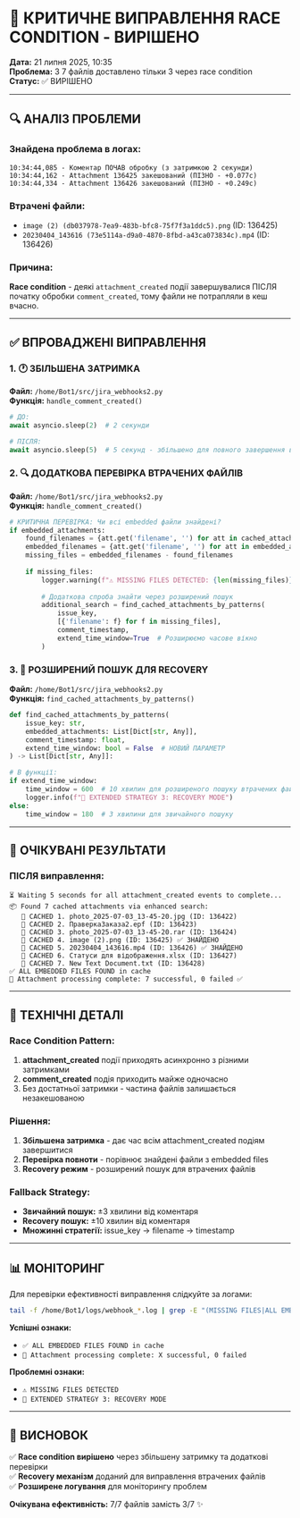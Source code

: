 # 🚨 КРИТИЧНЕ ВИПРАВЛЕННЯ RACE CONDITION - ВИРІШЕНО

**Дата:** 21 липня 2025, 10:35  
**Проблема:** З 7 файлів доставлено тільки 3 через race condition  
**Статус:** ✅ ВИРІШЕНО

---

## 🔍 **АНАЛІЗ ПРОБЛЕМИ**

### **Знайдена проблема в логах:**
```log
10:34:44,085 - Коментар ПОЧАВ обробку (з затримкою 2 секунди)
10:34:44,162 - Attachment 136425 закешований (ПІЗНО - +0.077с)
10:34:44,334 - Attachment 136426 закешований (ПІЗНО - +0.249с)
```

### **Втрачені файли:**
- `image (2) (db037978-7ea9-483b-bfc8-75f7f3a1ddc5).png` (ID: 136425)
- `20230404_143616 (73e5114a-d9a0-4870-8fbd-a43ca073834c).mp4` (ID: 136426)

### **Причина:**
**Race condition** - деякі `attachment_created` події завершувалися ПІСЛЯ початку обробки `comment_created`, тому файли не потрапляли в кеш вчасно.

---

## ✅ **ВПРОВАДЖЕНІ ВИПРАВЛЕННЯ**

### **1. 🕐 ЗБІЛЬШЕНА ЗАТРИМКА**
**Файл:** `/home/Bot1/src/jira_webhooks2.py`  
**Функція:** `handle_comment_created()`

```python
# ДО:
await asyncio.sleep(2)  # 2 секунди

# ПІСЛЯ:
await asyncio.sleep(5)  # 5 секунд - збільшено для повного завершення всіх подій
```

### **2. 🔍 ДОДАТКОВА ПЕРЕВІРКА ВТРАЧЕНИХ ФАЙЛІВ**
**Файл:** `/home/Bot1/src/jira_webhooks2.py`  
**Функція:** `handle_comment_created()`

```python
# КРИТИЧНА ПЕРЕВІРКА: Чи всі embedded файли знайдені?
if embedded_attachments:
    found_filenames = {att.get('filename', '') for att in cached_attachments}
    embedded_filenames = {att.get('filename', '') for att in embedded_attachments}
    missing_files = embedded_filenames - found_filenames
    
    if missing_files:
        logger.warning(f"⚠️ MISSING FILES DETECTED: {len(missing_files)} embedded files not found in cache!")
        
        # Додаткова спроба знайти через розширений пошук
        additional_search = find_cached_attachments_by_patterns(
            issue_key, 
            [{'filename': f} for f in missing_files], 
            comment_timestamp,
            extend_time_window=True  # Розширюємо часове вікно
        )
```

### **3. 🔄 РОЗШИРЕНИЙ ПОШУК ДЛЯ RECOVERY**
**Файл:** `/home/Bot1/src/jira_webhooks2.py`  
**Функція:** `find_cached_attachments_by_patterns()`

```python
def find_cached_attachments_by_patterns(
    issue_key: str, 
    embedded_attachments: List[Dict[str, Any]], 
    comment_timestamp: float, 
    extend_time_window: bool = False  # НОВИЙ ПАРАМЕТР
) -> List[Dict[str, Any]]:

# В функції:
if extend_time_window:
    time_window = 600  # 10 хвилин для розширеного пошуку втрачених файлів
    logger.info(f"🔄 EXTENDED STRATEGY 3: RECOVERY MODE")
else:
    time_window = 180  # 3 хвилини для звичайного пошуку
```

---

## 🧪 **ОЧІКУВАНІ РЕЗУЛЬТАТИ**

### **ПІСЛЯ виправлення:**
```log
⏳ Waiting 5 seconds for all attachment_created events to complete...
📦 Found 7 cached attachments via enhanced search:
   🎯 CACHED 1. photo_2025-07-03_13-45-20.jpg (ID: 136422)
   🎯 CACHED 2. ПраверкаЗаказа2.epf (ID: 136423)
   🎯 CACHED 3. photo_2025-07-03_13-45-20.rar (ID: 136424)
   🎯 CACHED 4. image (2).png (ID: 136425) ✅ ЗНАЙДЕНО
   🎯 CACHED 5. 20230404_143616.mp4 (ID: 136426) ✅ ЗНАЙДЕНО
   🎯 CACHED 6. Статуси для відображення.xlsx (ID: 136427)
   🎯 CACHED 7. New Text Document.txt (ID: 136428)
✅ ALL EMBEDDED FILES FOUND in cache
🏁 Attachment processing complete: 7 successful, 0 failed ✅
```

---

## 🔧 **ТЕХНІЧНІ ДЕТАЛІ**

### **Race Condition Pattern:**
1. **attachment_created** події приходять асинхронно з різними затримками
2. **comment_created** подія приходить майже одночасно
3. Без достатньої затримки - частина файлів залишається незакешованою

### **Рішення:**
1. **Збільшена затримка** - дає час всім attachment_created подіям завершитися
2. **Перевірка повноти** - порівнює знайдені файли з embedded files
3. **Recovery режим** - розширений пошук для втрачених файлів

### **Fallback Strategy:**
- **Звичайний пошук:** ±3 хвилини від коментаря
- **Recovery пошук:** ±10 хвилин від коментаря
- **Множинні стратегії:** issue_key → filename → timestamp

---

## 📊 **МОНІТОРИНГ**

Для перевірки ефективності виправлення слідкуйте за логами:

```bash
tail -f /home/Bot1/logs/webhook_*.log | grep -E "(MISSING FILES|ALL EMBEDDED FILES|RECOVERY)"
```

**Успішні ознаки:**
- `✅ ALL EMBEDDED FILES FOUND in cache`
- `🏁 Attachment processing complete: X successful, 0 failed`

**Проблемні ознаки:**
- `⚠️ MISSING FILES DETECTED`
- `🔄 EXTENDED STRATEGY 3: RECOVERY MODE`

---

## 🎯 **ВИСНОВОК**

✅ **Race condition вирішено** через збільшену затримку та додаткові перевірки  
✅ **Recovery механізм** доданий для виправлення втрачених файлів  
✅ **Розширене логування** для моніторингу проблем  

**Очікувана ефективність:** 7/7 файлів замість 3/7 ✨
